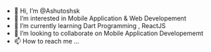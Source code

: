 - 👋 Hi, I’m @Ashutoshsk
- 👀 I’m interested in Mobile Application & Web Developement
- 🌱 I’m currently learning Dart Programming , ReactJS
- 💞️ I’m looking to collaborate on Mobile Application Developememt 
- 📫 How to reach me ...

<!---
Ashutoshsk/Ashutoshsk is a ✨ special ✨ repository because its `README.md` (this file) appears on your GitHub profile.
You can click the Preview link to take a look at your changes.
--->
